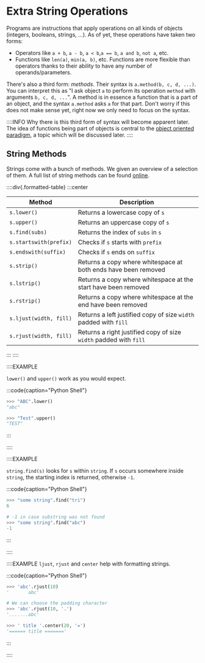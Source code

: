 # Extra String Operations

Programs are instructions that apply operations on all kinds of objects (integers, booleans, strings, &hellip;).
As of yet, these operations have taken two forms:

* Operators like `a + b`, `a - b`, `a < b`,`a == b`, `a and b`, `not a`, etc.
* Functions like `len(a)`, `min(a, b)`, etc.
  Functions are more flexible than operators thanks to their ability to have any number of operands/parameters.

There's also a third form: *methods*.
Their syntax is `a.method(b, c, d, ...)`.
You can interpret this as "I ask object `a` to perform its operation `method` with arguments `b, c, d, ...`".
A method is in essence a function that is a part of an object, and the syntax `a.method` asks `a` for that part.
Don't worry if this does not make sense yet, right now we only need to focus on the syntax.

::::INFO
Why there is this third form of syntax will become apparent later.
The idea of functions being part of objects is central to the [object oriented paradigm](https://en.wikipedia.org/wiki/Object-oriented_programming#OOP_languages), a topic which will be discussed later.
::::

## String Methods

Strings come with a bunch of methods.
We given an overview of a selection of them.
A full list of string methods can be found [online](https://docs.python.org/3/library/stdtypes.html#string-methods).

::::div{.formatted-table}
:::center

| Method | Description |
| ------ | ----------- |
| `s.lower()` | Returns a lowercase copy of `s` |
| `s.upper()` | Returns an uppercase copy of `s` |
| `s.find(subs)` | Returns the index of `subs` in `s` |
| `s.startswith(prefix)` | Checks if `s` starts with `prefix` |
| `s.endswith(suffix)` | Checks if `s` ends on `suffix` |
| `s.strip()` | Returns a copy where whitespace at both ends have been removed |
| `s.lstrip()` | Returns a copy where whitespace at the start have been removed |
| `s.rstrip()` | Returns a copy where whitespace at the end have been removed |
| `s.ljust(width, fill)` | Returns a left justified copy of size `width` padded with `fill` |
| `s.rjust(width, fill)` | Returns a right justified copy of size `width` padded with `fill` |

:::
::::

::::EXAMPLE

`lower()` and `upper()` work as you would expect.

:::code{caption="Python Shell"}

```python
>>> "ABC".lower()
"abc"

>>> "Test".upper()
"TEST"
```

:::

::::

::::EXAMPLE

`string.find(s)` looks for `s` within `string`.
If `s` occurs somewhere inside `string`, the starting index is returned, otherwise `-1`.

:::code{caption="Python Shell"}

```python
>>> "some string".find("tri")
6

# -1 in case substring was not found
>>> "some string".find("abc")
-1
```

:::

::::

::::EXAMPLE
`ljust`, `rjust` and `center` help with formatting strings.

:::code{caption="Python Shell"}

```python
>>> 'abc'.rjust(10)
'       abc'

# We can choose the padding character
>>> 'abc'.rjust(10, '.')
'.......abc'

>>> ' title '.center(20, '=')
'====== title ======='
```

:::

::::
